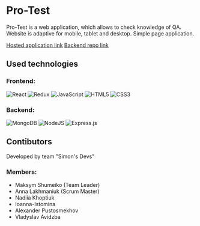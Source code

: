 # Pro-Test

Pro-Test is a web application, which allows to check knowledge of QA. Website is
adaptive for mobile, tablet and desktop. Simple page application.

[Hosted application link](https://tourmaline-brigadeiros-469a85.netlify.app/)
[Backend repo link](https://github.com/Lonardo17/Pro-test-backend)

## Used technologies

### Frontend:

![React](https://img.shields.io/badge/react-%2320232a.svg?style=for-the-badge&logo=react&logoColor=%2361DAFB)
![Redux](https://img.shields.io/badge/redux-%23593d88.svg?style=for-the-badge&logo=redux&logoColor=white)
![JavaScript](https://img.shields.io/badge/javascript-%23323330.svg?style=for-the-badge&logo=javascript&logoColor=%23F7DF1E)
![HTML5](https://img.shields.io/badge/html5-%23E34F26.svg?style=for-the-badge&logo=html5&logoColor=white)
![CSS3](https://img.shields.io/badge/css3-%231572B6.svg?style=for-the-badge&logo=css3&logoColor=white)

### Backend:

![MongoDB](https://img.shields.io/badge/MongoDB-%234ea94b.svg?style=for-the-badge&logo=mongodb&logoColor=white)
![NodeJS](https://img.shields.io/badge/node.js-6DA55F?style=for-the-badge&logo=node.js&logoColor=white)
![Express.js](https://img.shields.io/badge/express.js-%23404d59.svg?style=for-the-badge&logo=express&logoColor=%2361DAFB)

## Contibutors

Developed by team "Simon's Devs"

### Members:

- Maksym Shumeiko (Team Leader)
- Anna Lakhmaniuk (Scrum Master)
- Nadiia Khoptiuk
- Ioanna-Istomina
- Alexander Pustosmekhov
- Vladyslav Avidzba
